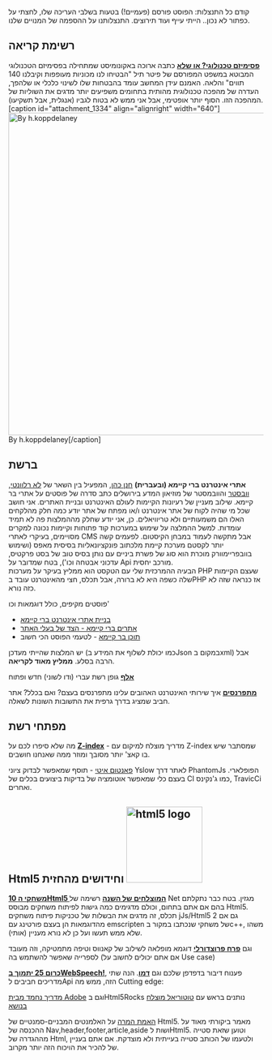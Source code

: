 קודם כל התנצלות: הפוסט פורסם (פעמיים!) בטעות בשלבי העריכה שלו, לחצתי על כפתור לא נכון.. הייתי עייף ועוד תירוצים. התנצלותנו על ההספמה של המנויים שלנו.

## רשימת קריאה

**[פסימיזם טכנולוגי? או שלא][1]** כתבה ארוכה באקונומיסט שמתחילה בפסימיזם הטכנולוגי המבוטא במשפט המפורסם של פיטר תיל "הבטיחו לנו מכוניות מעופפות וקיבלנו 140 תווים" והלאה. האמנם עידן המחשב עומד בהבטחות שלו לשינוי כלכלי או שלהפך, העדרה של מהפכה טכנולוגית מהותית בתחומים משפיעים יותר מדגים את השוליות של המהפכה הזו. הסוף יותר אופטימי, אבל אני ממש לא בטוח לגביו (אנגלית, אבל תשקיעו). [caption id="attachment_1334" align="alignright" width="640"]<img src="http://4p-tech.co.il/blog/wp-content/uploads/2013/01/future_past.jpg" alt="By h.koppdelaney" width="640" height="636" class="size-full wp-image-1334" /> By h.koppdelaney[/caption]

## ברשת

**אתרי אינטרנט ברי קיימא (ובעברית)** [חנן כהן][2], המפעיל בין השאר של [לא רלוונטי][3], [וובסטר][4] והוובמסטר של מוזיאון המדע בירושלים כתב סדרה של פוסטים על אתרי בר קיימא. שילוב מעניין של רעיונות הקיימות לעולם האינטרנט ובניית האתרים. אני חושב שכל מי שהיה לקוח של אתר אינטרנט ו/או מפתח של אתר יודע כמה חלק מהלקחים האלו הם משמעותיים ולא טריוויאלים. כן, אני יודע שחלק מההמלצות פה לא תמיד עומדות. למשל ההמלצה על שימוש במערכות קוד פתוחות וקיימות נכונה למקרים מסויימים, בעיקרי לאתרי CMS אבל מתקשה לעמוד במבחן הקיסטום. לפעמים קשה יותר לקסטם מערכת קיימת מלכתוב פונקציונאליות בסיסית מאפס (ושימוש בוובפריימוורק מוכרת הוא סוג של פשרת ביניים עם נותן בסיס טוב של בסט פרקטיס, עדכוני אבטחה וכו'), בטח שמדובר על Api מורכב יחסית.<br>הבעיה ההמרכזית שלי עם הטקסט הוא ממליץ בעיקר על מערכות PHP שעצם הקיימות שלה כשפה היא לא ברורה, אבל תכלס, חצי מהאינטרנט עובד בPHP אז כנראה שזה לא כזה נורא.

פוסטים מקיפים, כולל דוגמאות וכו'

*   [בניית אתרי אינטרנט ברי קיימא][5]
*   [אתרים ברי קיימא - הצד של בעלי האתר][6]
*   [תוכן בר קיימא][7] - לטעמי הפוסט הכי חשוב

יש המלצות שהייתי מעדכן (כמו יכולת לשלוף את המידע בJson במקום בxml) אבל הרבה בסלע. **ממליץ מאוד לקריאה**.

**[אלף][8]** גופן רשת עברי (ודו לשוני) חדש ופתוח

**[מתפרנסים][9]** איך שירותי האינטרנט האהובים עלינו מתפרנסים בעצם? ואם בכלל? אתר חביב שמציג בדרך גרפית את התשובות השונות לשאלה.

## מפתחי רשת

מה שלא סיפרו לכם על **[Z-index][10]** - מדריך מוצלח למיקום עם Z-index שמסתבר שיש בו קאצ' יותר מסובך ומוזר ממה שאנחנו חושבים.

[פאנטום איטי][11] - תוסף שמאפשר לבדוק ציוני Yslow לאתר דרך PhantomJs הפופלארי. בעצם כלי שמאפשר אוטומציה של בדיקות ביצועים בכלים של CI כמו ג'נקינס, TravicCi ואחרים.

## Html5 וחידושים מהחזית <img src="http://4p-tech.co.il/blog/wp-content/uploads/2012/01/HTML5_Logo_256-150x150.png" alt="html5 logo" width="150" height="150" class="alignright size-thumbnail wp-image-335" />

**[10 משחקי הHtml5 המוצלחים של השנה][12]** רשימה של Net מגזין. בטח כבר נתקלתם בהם אם אתם בתחום, וכולם מדגימים כמה גישות לפיתוח משחקים מבוסס Html5. תכלס, זה מדגים את הבשלות של טכניקות פיתוח משחקים jJs/Html5 גם אם 2 מהדוגמאות הן בעצם פורטינג עם emscripten של משחקי שנכתבו במקור בc++, משהו שלא ממש תעשו ועל כן לא נורא מעניין (אותי).

וגם **[פרח פרוצדורלי][13]** דוגמא מופלאה לשילוב של קאנווס וטיפה מתמטיקה, וזה מעובד לספרייה שאפשר להשתמש בה (אם אתם יכולים לחשוב על Use case)

[**כרום 25 יתמוך בWebSpeech!**][14], פענוח דיבור בדפדפן שלכם וגם [**דמו**][15]. הנה שתי מדריכים חביבים לApi הזה, ממש מה Cutting edge:

[מדריך נחמד מבית Adobe][16] וגם בHtml5Rocks נותנים בראש עם [טוטוריאל מוצלח בנושא][17]

[האמת המרה][18] על האלמנטים המבניים-סמנטיים של Html5. מאמר ביקורתי מאוד על ההכנסה של Nav,header,footer,article,aside ושות לHtml5. וטוען שזאת סטייה מההגדרה של Html, ולטעמו של הכותב סטייה בעייתית ולא מוצדקת. אם אתם בעניין של להכיר את הויכוח הזה יותר מקרוב.

 [1]: http://www.economist.com/news/briefing/21569381-idea-innovation-and-new-technology-have-stopped-driving-growth-getting-increasing
 [2]: https://twitter.com/hananc
 [3]: http://irrelevant.org.il/
 [4]: http://webster.co.il/
 [5]: http://webster.co.il/2012/12/17/3186/
 [6]: http://webster.co.il/2012/12/23/3197/
 [7]: http://webster.co.il/2013/01/10/3233/
 [8]: http://alef.hagilda.com/
 [9]: http://rcs.seerinteractive.com/money/
 [10]: http://philipwalton.com/articles/what-no-one-told-you-about-z-index/
 [11]: https://github.com/marcelduran/yslow/wiki/PhantomJS
 [12]: http://www.netmagazine.com/features/top-10-html5-games-2012
 [13]: http://platane.github.com/Procedural-Flower/examples/RampantFlower.html
 [14]: http://techcrunch.com/2013/01/14/chrome-25-beta-now-supports-the-web-speech-api-will-let-developers-build-voice-commands-into-their-web-apps/
 [15]: http://www.google.com/intl/en/chrome/demos/speech.html
 [16]: http://www.adobe.com/devnet/html5/articles/voice-to-drive-the-web-introduction-to-speech-api.html
 [17]: http://updates.html5rocks.com/2013/01/Voice-Driven-Web-Apps-Introduction-to-the-Web-Speech-API
 [18]: http://www.webdesignerdepot.com/2013/01/the-harsh-truth-about-html5s-structural-semantics-part-1/